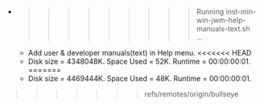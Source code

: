 * >>>>>>>>> Running inst-min-win-jwm-help-manuals-text.sh ...
  * Add user & developer manuals(text) in Help menu.
<<<<<<< HEAD
  * Disk size = 4348048K. Space Used = 52K. Runtime = 00:00:00:01.
=======
  * Disk size = 4469444K. Space Used = 48K. Runtime = 00:00:00:01.
>>>>>>> refs/remotes/origin/bullseye
